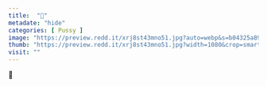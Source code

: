 ```yaml
---
title:  "🤗"
metadate: "hide"
categories: [ Pussy ]
image: "https://preview.redd.it/xrj8st43mno51.jpg?auto=webp&s=b04325a89a57e9b29e69bcc88568e76b8c6a762e"
thumb: "https://preview.redd.it/xrj8st43mno51.jpg?width=1080&crop=smart&auto=webp&s=00a5242baf68f670577e5fcfd02c50f440fddacc"
visit: ""
---
```

🤗
